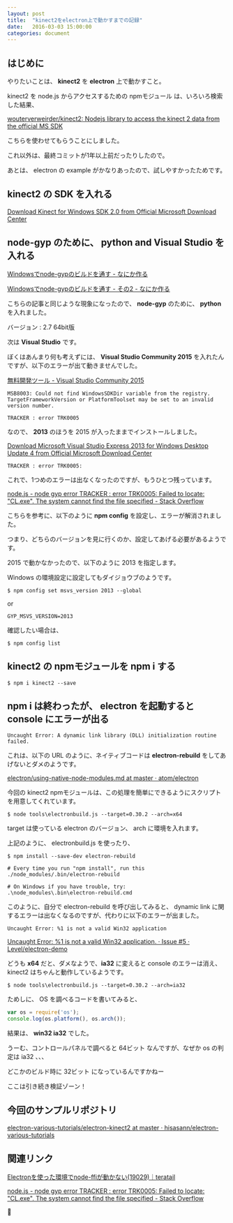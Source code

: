 ```yaml
---
layout: post
title:  "kinect2をelectron上で動かすまでの記録"
date:   2016-03-03 15:00:00
categories: document
---
```


## はじめに

やりたいことは、 **kinect2** を **electron** 上で動かすこと。

kinect2 を node.js からアクセスするための npmモジュール は、いろいろ検索した結果、

[wouterverweirder/kinect2: Nodejs library to access the kinect 2 data from the official MS SDK](https://github.com/wouterverweirder/kinect2)

こちらを使わせてもらうことにしました。

これ以外は、最終コミットが1年以上前だったりしたので。

あとは、 electron の example がかなりあったので、試しやすかったためです。

## kinect2 の SDK を入れる

[Download Kinect for Windows SDK 2.0 from Official Microsoft Download Center](https://www.microsoft.com/en-us/download/details.aspx?id=44561)

## node-gyp のために、 python and Visual Studio を入れる

[Windowsでnode-gypのビルドを通す - なにか作る](http://create-something.hatenadiary.jp/entry/2014/07/13/021655)

[Windowsでnode-gypのビルドを通す - その2 - なにか作る](http://create-something.hatenadiary.jp/entry/2014/07/21/185404)

こちらの記事と同じような現象になったので、 **node-gyp** のために、 **python** を入れました。

バージョン : 2.7 64bit版

次は **Visual Studio** です。

ぼくはあんまり何も考えずには、 **Visual Studio Community 2015** を入れたんですが、以下のエラーが出て動きませんでした。

[無料開発ツール - Visual Studio Community 2015](https://www.visualstudio.com/products/visual-studio-community-vs)

    MSB8003: Could not find WindowsSDKDir variable from the registry.  TargetFrameworkVersion or PlatformToolset may be set to an invalid version number.
    
    TRACKER : error TRK0005

なので、 **2013** のほうを 2015 が入ったままでインストールしました。
  
[Download Microsoft Visual Studio Express 2013 for Windows Desktop Update 4 from Official Microsoft Download Center](https://www.microsoft.com/ja-jp/download/details.aspx?id=44914)

    TRACKER : error TRK0005:

これで、1つめのエラーは出なくなったのですが、もうひとつ残っています。

[node.js - node gyp error TRACKER : error TRK0005: Failed to locate: "CL.exe". The system cannot find the file specified - Stack Overflow](http://stackoverflow.com/questions/33183161/node-gyp-error-tracker-error-trk0005-failed-to-locate-cl-exe-the-system-c)

こちらを参考に、以下のように **npm config** を設定し、エラーが解消されました。

つまり、どちらのバージョンを見に行くのか、設定してあげる必要があるようです。

2015 で動かなかったので、以下のように 2013 を指定します。

Windows の環境設定に設定してもダイジョウブのようです。

    $ npm config set msvs_version 2013 --global

or

    GYP_MSVS_VERSION=2013
  
確認したい場合は、

    $ npm config list

## kinect2 の npmモジュールを npm i する

    $ npm i kinect2 --save

## npm i は終わったが、 electron を起動すると console にエラーが出る

    Uncaught Error: A dynamic link library (DLL) initialization routine failed.
  
これは、以下の URL のように、ネイティブコードは **electron-rebuild** をしてあげないとダメのようです。

[electron/using-native-node-modules.md at master · atom/electron](https://github.com/atom/electron/blob/master/docs/tutorial/using-native-node-modules.md)

今回の kinect2 npmモジュールは、この処理を簡単にできるようにスクリプトを用意してくれています。

    $ node tools\electronbuild.js --target=0.30.2 --arch=x64

target は使っている electron のバージョン、 arch に環境を入れます。

上記のように、 electronbuild.js を使ったり、
  
    $ npm install --save-dev electron-rebuild
    
    # Every time you run "npm install", run this
    ./node_modules/.bin/electron-rebuild
    
    # On Windows if you have trouble, try:
    .\node_modules\.bin\electron-rebuild.cmd

このように、自分で electron-rebuild を呼び出してみると、 dynamic link に関するエラーは出なくなるのですが、代わりに以下のエラーが出ました。

    Uncaught Error: %1 is not a valid Win32 application

[Uncaught Error: %1 is not a valid Win32 application. · Issue #5 · Level/electron-demo](https://github.com/Level/electron-demo/issues/5)

どうも **x64** だと、ダメなようで、**ia32** に変えると console のエラーは消え、 kinect2 はちゃんと動作しているようです。

    $ node tools\electronbuild.js --target=0.30.2 --arch=ia32
    
ためしに、 OS を調べるコードを書いてみると、

```javascript
var os = require('os');
console.log(os.platform(), os.arch());
```

結果は、 **win32 ia32** でした。

うーむ、コントロールパネルで調べると 64ビット なんですが、なぜか os の判定は ia32 、、、

どこかのビルド時に 32ビット になっているんですかねー

ここは引き続き検証ゾーン！

## 今回のサンプルリポジトリ

[electron-various-tutorials/electron-kinect2 at master · hisasann/electron-various-tutorials](https://github.com/hisasann/electron-various-tutorials/tree/master/electron-kinect2)

## 関連リンク

[Electronを使った環境でnode-ffiが動かない(19029)｜teratail](https://teratail.com/questions/19029)

[node.js - node gyp error TRACKER : error TRK0005: Failed to locate: "CL.exe". The system cannot find the file specified - Stack Overflow](http://stackoverflow.com/questions/33183161/node-gyp-error-tracker-error-trk0005-failed-to-locate-cl-exe-the-system-c)

🍜
